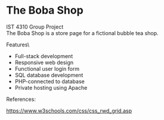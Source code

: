 # The Boba Shop

IST 4310 Group Project\
The Boba Shop is a store page for a fictional bubble tea shop.

Features\
* Full-stack development
* Responsive web design
* Functional user login form
* SQL database development
* PHP-connected to database
* Private hosting using Apache

References:

https://www.w3schools.com/css/css_rwd_grid.asp